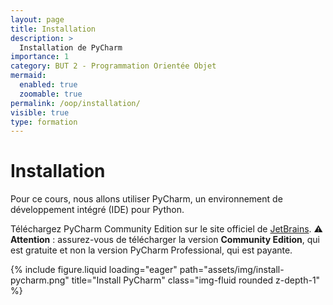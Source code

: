 ```yaml
---
layout: page
title: Installation
description: >
  Installation de PyCharm
importance: 1
category: BUT 2 - Programmation Orientée Objet
mermaid:
  enabled: true
  zoomable: true
permalink: /oop/installation/
visible: true
type: formation
---
```


# Installation

Pour ce cours, nous allons utiliser PyCharm, un environnement de développement intégré (IDE) pour Python.

Téléchargez PyCharm Community Edition sur le site officiel de [JetBrains](https://www.jetbrains.com/fr-fr/pycharm/download/?section=windows). :warning: **Attention** : assurez-vous de télécharger la version **Community Edition**, qui est gratuite et non la version PyCharm Professional, qui est payante.

{% include figure.liquid loading="eager" path="assets/img/install-pycharm.png" title="Install PyCharm" class="img-fluid rounded z-depth-1" %}
